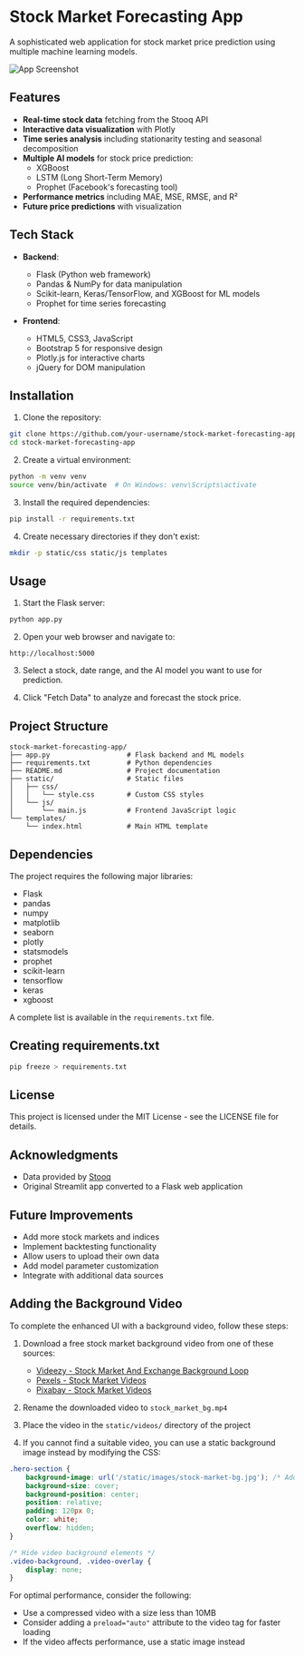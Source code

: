 # Stock Market Forecasting App

A sophisticated web application for stock market price prediction using multiple machine learning models.

![App Screenshot](https://img.freepik.com/free-vector/gradient-stock-market-concept_23-2149166910.jpg)

## Features

- **Real-time stock data** fetching from the Stooq API
- **Interactive data visualization** with Plotly
- **Time series analysis** including stationarity testing and seasonal decomposition
- **Multiple AI models** for stock price prediction:
  - XGBoost
  - LSTM (Long Short-Term Memory)
  - Prophet (Facebook's forecasting tool)
- **Performance metrics** including MAE, MSE, RMSE, and R²
- **Future price predictions** with visualization

## Tech Stack

- **Backend**: 
  - Flask (Python web framework)
  - Pandas & NumPy for data manipulation
  - Scikit-learn, Keras/TensorFlow, and XGBoost for ML models
  - Prophet for time series forecasting

- **Frontend**:
  - HTML5, CSS3, JavaScript
  - Bootstrap 5 for responsive design
  - Plotly.js for interactive charts
  - jQuery for DOM manipulation

## Installation

1. Clone the repository:
```bash
git clone https://github.com/your-username/stock-market-forecasting-app.git
cd stock-market-forecasting-app
```

2. Create a virtual environment:
```bash
python -m venv venv
source venv/bin/activate  # On Windows: venv\Scripts\activate
```

3. Install the required dependencies:
```bash
pip install -r requirements.txt
```

4. Create necessary directories if they don't exist:
```bash
mkdir -p static/css static/js templates
```

## Usage

1. Start the Flask server:
```bash
python app.py
```

2. Open your web browser and navigate to:
```
http://localhost:5000
```

3. Select a stock, date range, and the AI model you want to use for prediction.

4. Click "Fetch Data" to analyze and forecast the stock price.

## Project Structure

```
stock-market-forecasting-app/
├── app.py                   # Flask backend and ML models
├── requirements.txt         # Python dependencies
├── README.md                # Project documentation
├── static/                  # Static files
│   ├── css/
│   │   └── style.css        # Custom CSS styles
│   └── js/
│       └── main.js          # Frontend JavaScript logic
└── templates/
    └── index.html           # Main HTML template
```

## Dependencies

The project requires the following major libraries:
- Flask
- pandas
- numpy
- matplotlib
- seaborn
- plotly
- statsmodels
- prophet
- scikit-learn
- tensorflow
- keras
- xgboost

A complete list is available in the `requirements.txt` file.

## Creating requirements.txt

```bash
pip freeze > requirements.txt
```

## License

This project is licensed under the MIT License - see the LICENSE file for details.

## Acknowledgments

- Data provided by [Stooq](https://stooq.com/)
- Original Streamlit app converted to a Flask web application

## Future Improvements

- Add more stock markets and indices
- Implement backtesting functionality
- Allow users to upload their own data
- Add model parameter customization
- Integrate with additional data sources

## Adding the Background Video

To complete the enhanced UI with a background video, follow these steps:

1. Download a free stock market background video from one of these sources:
   - [Videezy - Stock Market And Exchange Background Loop](https://www.videezy.com/free-video/stock-market)
   - [Pexels - Stock Market Videos](https://www.pexels.com/search/videos/stock%20market/)
   - [Pixabay - Stock Market Videos](https://pixabay.com/videos/search/stock%20market/)

2. Rename the downloaded video to `stock_market_bg.mp4`

3. Place the video in the `static/videos/` directory of the project

4. If you cannot find a suitable video, you can use a static background image instead by modifying the CSS:

```css
.hero-section {
    background-image: url('/static/images/stock-market-bg.jpg'); /* Add your background image */
    background-size: cover;
    background-position: center;
    position: relative;
    padding: 120px 0;
    color: white;
    overflow: hidden;
}

/* Hide video background elements */
.video-background, .video-overlay {
    display: none;
}
```

For optimal performance, consider the following:
- Use a compressed video with a size less than 10MB
- Consider adding a `preload="auto"` attribute to the video tag for faster loading
- If the video affects performance, use a static image instead 